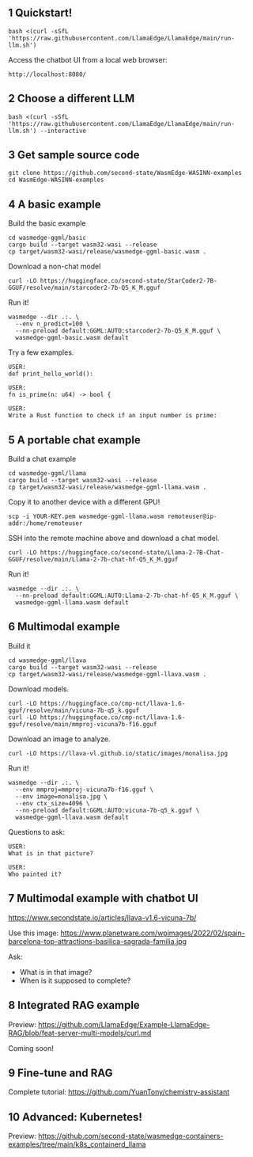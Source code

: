 ## 1 Quickstart!

```
bash <(curl -sSfL 'https://raw.githubusercontent.com/LlamaEdge/LlamaEdge/main/run-llm.sh')
```

Access the chatbot UI from a local web browser:

```
http://localhost:8080/
```

## 2 Choose a different LLM

```
bash <(curl -sSfL 'https://raw.githubusercontent.com/LlamaEdge/LlamaEdge/main/run-llm.sh') --interactive
```

## 3 Get sample source code

```
git clone https://github.com/second-state/WasmEdge-WASINN-examples
cd WasmEdge-WASINN-examples
```

## 4 A basic example

Build the basic example

```
cd wasmedge-ggml/basic
cargo build --target wasm32-wasi --release
cp target/wasm32-wasi/release/wasmedge-ggml-basic.wasm .
```

Download a non-chat model

```
curl -LO https://huggingface.co/second-state/StarCoder2-7B-GGUF/resolve/main/starcoder2-7b-Q5_K_M.gguf
```

Run it!

```
wasmedge --dir .:. \
  --env n_predict=100 \
  --nn-preload default:GGML:AUTO:starcoder2-7b-Q5_K_M.gguf \
  wasmedge-ggml-basic.wasm default
```

Try a few examples.

```
USER:
def print_hello_world():

USER:
fn is_prime(n: u64) -> bool {

USER:
Write a Rust function to check if an input number is prime:
```

## 5 A portable chat example

Build a chat example

```
cd wasmedge-ggml/llama
cargo build --target wasm32-wasi --release
cp target/wasm32-wasi/release/wasmedge-ggml-llama.wasm .
```

Copy it to another device with a different GPU!

```
scp -i YOUR-KEY.pem wasmedge-ggml-llama.wasm remoteuser@ip-addr:/home/remoteuser
```

SSH into the remote machine above and download a chat model.

```
curl -LO https://huggingface.co/second-state/Llama-2-7B-Chat-GGUF/resolve/main/Llama-2-7b-chat-hf-Q5_K_M.gguf
```

Run it!

```
wasmedge --dir .:. \
  --nn-preload default:GGML:AUTO:Llama-2-7b-chat-hf-Q5_K_M.gguf \
  wasmedge-ggml-llama.wasm default
```

## 6 Multimodal example

Build it

```
cd wasmedge-ggml/llava
cargo build --target wasm32-wasi --release
cp target/wasm32-wasi/release/wasmedge-ggml-llava.wasm .
```

Download models.

```
curl -LO https://huggingface.co/cmp-nct/llava-1.6-gguf/resolve/main/vicuna-7b-q5_k.gguf
curl -LO https://huggingface.co/cmp-nct/llava-1.6-gguf/resolve/main/mmproj-vicuna7b-f16.gguf
```

Download an image to analyze.

```
curl -LO https://llava-vl.github.io/static/images/monalisa.jpg
```

Run it!

```
wasmedge --dir .:. \
  --env mmproj=mmproj-vicuna7b-f16.gguf \
  --env image=monalisa.jpg \
  --env ctx_size=4096 \
  --nn-preload default:GGML:AUTO:vicuna-7b-q5_k.gguf \
  wasmedge-ggml-llava.wasm default
```

Questions to ask:

```
USER:
What is in that picture?

USER:
Who painted it?
```

## 7 Multimodal example with chatbot UI

https://www.secondstate.io/articles/llava-v1.6-vicuna-7b/

Use this image: https://www.planetware.com/wpimages/2022/02/spain-barcelona-top-attractions-basilica-sagrada-familia.jpg

Ask: 
* What is in that image?
* When is it supposed to complete?

## 8 Integrated RAG example

Preview: https://github.com/LlamaEdge/Example-LlamaEdge-RAG/blob/feat-server-multi-models/curl.md

Coming soon!

## 9 Fine-tune and RAG

Complete tutorial: https://github.com/YuanTony/chemistry-assistant

## 10 Advanced: Kubernetes!

Preview: https://github.com/second-state/wasmedge-containers-examples/tree/main/k8s_containerd_llama

